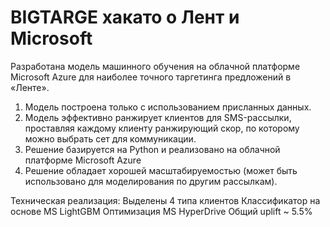 # BIGTARGE хакато о Лент и Microsoft
Разработана модель машинного обучения на облачной платформе Microsoft Azure для наиболее точного таргетинга предложений в «Ленте».
1) Модель построена только с использованием присланных данных.
2) Модель эффективно ранжирует клиентов для SMS-рассылки, проставляя каждому клиенту ранжирующий скор, по которому можно выбрать сет для коммуникации.
3) Решение базируется на Python и реализовано на облачной платформе Microsoft Azure
4) Решение обладает хорошей масштабируемостью (может быть использовано для моделирования по другим рассылкам).

Техническая реализация:
Выделены 4 типа клиентов
Классификатор на основе MS LightGBM
Оптимизация MS HyperDrive
Общий uplift ~ 5.5%
